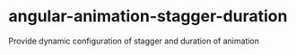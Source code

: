 # angular-animation-stagger-duration
Provide dynamic configuration of stagger and duration of animation
